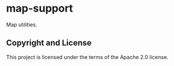 # map-support

Map utilities.

## Copyright and License

This project is licensed under the terms of the Apache 2.0 license.
